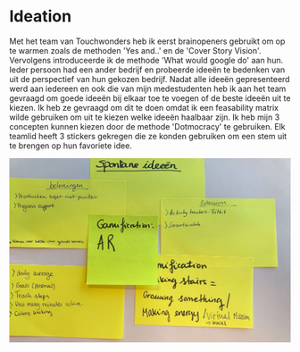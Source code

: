 # Ideation

Met het team van Touchwonders heb ik eerst brainopeners gebruikt om op te warmen zoals de methoden 'Yes and..' en de 'Cover Story Vision'. Vervolgens introduceerde ik de methode 'What would google do' aan hun. Ieder persoon had een ander bedrijf en probeerde ideeën te bedenken van uit de perspectief van hun gekozen bedrijf. Nadat alle ideeën gepresenteerd werd aan iedereen en ook die van mijn medestudenten heb ik aan het team gevraagd om goede ideeën bij elkaar toe te voegen of de beste ideeën uit te kiezen. Ik heb ze gevraagd om dit te doen omdat ik een feasability matrix wilde gebruiken om uit te kiezen welke ideeën haalbaar zijn. Ik heb mijn 3 concepten kunnen kiezen door de methode 'Dotmocracy' te gebruiken. Elk teamlid heeft 3 stickers gekregen die ze konden gebruiken om een stem uit te brengen op hun favoriete idee.

![Afbeelding 140](../../.gitbook/assets/scannable-document-on-8-jun-2019-at-20_18_54.jpg)

